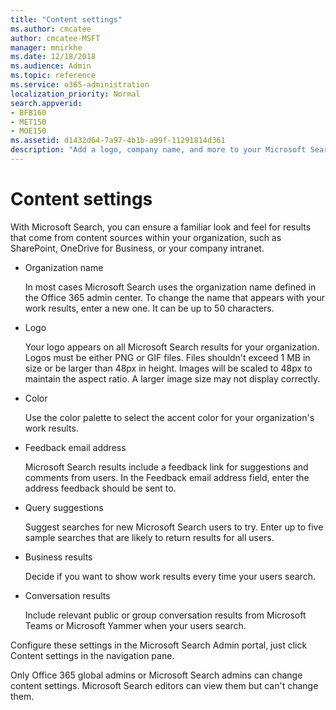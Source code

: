 ```yaml
---
title: "Content settings"
ms.author: cmcatee
author: cmcatee-MSFT
manager: mnirkhe
ms.date: 12/18/2018
ms.audience: Admin
ms.topic: reference
ms.service: o365-administration
localization_priority: Normal
search.appverid:
- BFB160
- MET150
- MOE150
ms.assetid: d1432d64-7a97-4b1b-a99f-11291814d361
description: "Add a logo, company name, and more to your Microsoft Search work results"
---
```


# Content settings

With Microsoft Search, you can ensure a familiar look and feel for results that come from content sources within your organization, such as SharePoint, OneDrive for Business, or your company intranet. 
  
- Organization name
    
    In most cases Microsoft Search uses the organization name defined in the Office 365 admin center. To change the name that appears with your work results, enter a new one. It can be up to 50 characters.
    
- Logo
    
    Your logo appears on all Microsoft Search results for your organization. Logos must be either PNG or GIF files. Files shouldn't exceed 1 MB in size or be larger than 48px in height. Images will be scaled to 48px to maintain the aspect ratio. A larger image size may not display correctly.
    
- Color
    
    Use the color palette to select the accent color for your organization's work results.
    
- Feedback email address
    
    Microsoft Search results include a feedback link for suggestions and comments from users. In the Feedback email address field, enter the address feedback should be sent to.
    
- Query suggestions
    
    Suggest searches for new Microsoft Search users to try. Enter up to five sample searches that are likely to return results for all users.
    
- Business results
    
    Decide if you want to show work results every time your users search.
    
- Conversation results
    
    Include relevant public or group conversation results from Microsoft Teams or Microsoft Yammer when your users search.
    
Configure these settings in the Microsoft Search Admin portal, just click Content settings in the navigation pane.
  
Only Office 365 global admins or Microsoft Search admins can change content settings. Microsoft Search editors can view them but can't change them.


